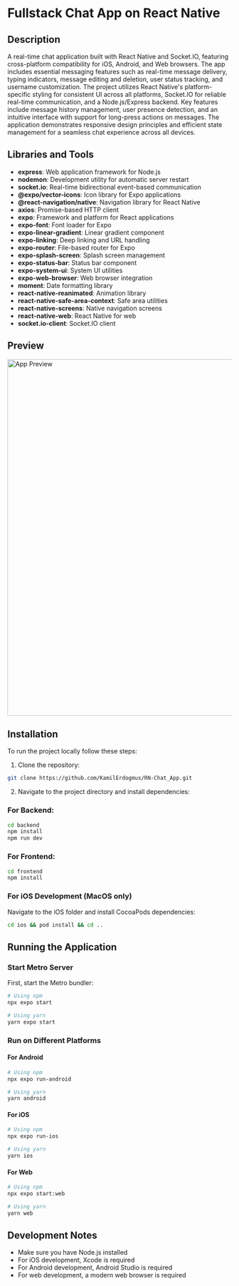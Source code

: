 # Fullstack Chat App on React Native

## Description

A real-time chat application built with React Native and Socket.IO, featuring cross-platform compatibility for iOS, Android, and Web browsers. The app includes essential messaging features such as real-time message delivery, typing indicators, message editing and deletion, user status tracking, and username customization. The project utilizes React Native's platform-specific styling for consistent UI across all platforms, Socket.IO for reliable real-time communication, and a Node.js/Express backend. Key features include message history management, user presence detection, and an intuitive interface with support for long-press actions on messages. The application demonstrates responsive design principles and efficient state management for a seamless chat experience across all devices.

## Libraries and Tools

- **express**: Web application framework for Node.js
- **nodemon**: Development utility for automatic server restart
- **socket.io**: Real-time bidirectional event-based communication
- **@expo/vector-icons**: Icon library for Expo applications
- **@react-navigation/native**: Navigation library for React Native
- **axios**: Promise-based HTTP client
- **expo**: Framework and platform for React applications
- **expo-font**: Font loader for Expo
- **expo-linear-gradient**: Linear gradient component
- **expo-linking**: Deep linking and URL handling
- **expo-router**: File-based router for Expo
- **expo-splash-screen**: Splash screen management
- **expo-status-bar**: Status bar component
- **expo-system-ui**: System UI utilities
- **expo-web-browser**: Web browser integration
- **moment**: Date formatting library
- **react-native-reanimated**: Animation library
- **react-native-safe-area-context**: Safe area utilities
- **react-native-screens**: Native navigation screens
- **react-native-web**: React Native for web
- **socket.io-client**: Socket.IO client

## Preview

<img src="src/assets/" height="800" alt="App Preview" />

## Installation

To run the project locally follow these steps:

1. Clone the repository:

```bash
git clone https://github.com/KamilErdogmus/RN-Chat_App.git
```

2. Navigate to the project directory and install dependencies:

### For Backend:

```bash
cd backend
npm install
npm run dev
```

### For Frontend:

```bash
cd frontend
npm install
```

### For iOS Development (MacOS only)

Navigate to the iOS folder and install CocoaPods dependencies:

```bash
cd ios && pod install && cd ..
```

## Running the Application

### Start Metro Server

First, start the Metro bundler:

```bash
# Using npm
npx expo start

# Using yarn
yarn expo start
```

### Run on Different Platforms

#### For Android

```bash
# Using npm
npx expo run-android

# Using yarn
yarn android
```

#### For iOS

```bash
# Using npm
npx expo run-ios

# Using yarn
yarn ios
```

#### For Web

```bash
# Using npm
npx expo start:web

# Using yarn
yarn web
```

## Development Notes

- Make sure you have Node.js installed
- For iOS development, Xcode is required
- For Android development, Android Studio is required
- For web development, a modern web browser is required
